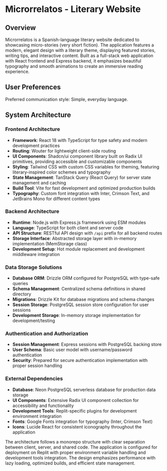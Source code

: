 # Microrrelatos - Literary Website

## Overview

Microrrelatos is a Spanish-language literary website dedicated to showcasing micro-stories (very short fiction). The application features a modern, elegant design with a literary theme, displaying featured stories, writing tips, and interactive content. Built as a full-stack web application with React frontend and Express backend, it emphasizes beautiful typography and smooth animations to create an immersive reading experience.

## User Preferences

Preferred communication style: Simple, everyday language.

## System Architecture

### Frontend Architecture
- **Framework**: React 18 with TypeScript for type safety and modern development practices
- **Routing**: Wouter for lightweight client-side routing
- **UI Components**: Shadcn/ui component library built on Radix UI primitives, providing accessible and customizable components
- **Styling**: Tailwind CSS with custom CSS variables for theming, featuring literary-inspired color schemes and typography
- **State Management**: TanStack Query (React Query) for server state management and caching
- **Build Tool**: Vite for fast development and optimized production builds
- **Typography**: Custom font integration with Inter, Crimson Text, and JetBrains Mono for different content types

### Backend Architecture
- **Runtime**: Node.js with Express.js framework using ESM modules
- **Language**: TypeScript for both client and server code
- **API Structure**: RESTful API design with `/api` prefix for all backend routes
- **Storage Interface**: Abstracted storage layer with in-memory implementation (MemStorage class)
- **Development Setup**: Hot module replacement and development middleware integration

### Data Storage Solutions
- **Database ORM**: Drizzle ORM configured for PostgreSQL with type-safe queries
- **Schema Management**: Centralized schema definitions in shared directory
- **Migrations**: Drizzle Kit for database migrations and schema changes
- **Session Storage**: PostgreSQL session store configuration for user sessions
- **Development Storage**: In-memory storage implementation for development/testing

### Authentication and Authorization
- **Session Management**: Express sessions with PostgreSQL backing store
- **User Schema**: Basic user model with username/password authentication
- **Security**: Prepared for secure authentication implementation with proper session handling

### External Dependencies
- **Database**: Neon PostgreSQL serverless database for production data storage
- **UI Components**: Extensive Radix UI component collection for accessibility and functionality
- **Development Tools**: Replit-specific plugins for development environment integration
- **Fonts**: Google Fonts integration for typography (Inter, Crimson Text)
- **Icons**: Lucide React for consistent iconography throughout the application

The architecture follows a monorepo structure with clear separation between client, server, and shared code. The application is configured for deployment on Replit with proper environment variable handling and development tools integration. The design emphasizes performance with lazy loading, optimized builds, and efficient state management.
